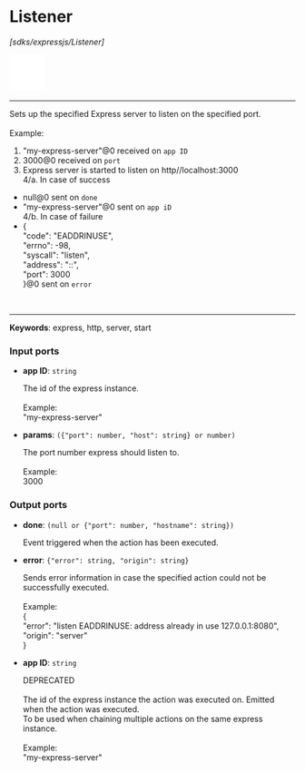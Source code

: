 # Listener

_[sdks/expressjs/Listener]_

![icon](</assets/icons/47baa0d3-adcc-4071-8ab3-768676771342.png>)

---

Sets up the specified Express server to listen on the specified port.<br>
<br>
Example:<br>
1. "my-express-server"@0 received on `app ID`<br>
2. 3000@0 received on `port`<br>
3. Express server is started to listen on http//localhost:3000<br>
4/a. In case of success<br>
-  null@0 sent on `done`<br>
- "my-express-server"@0 sent on `app iD`<br>
4/b. In case of failure<br>
-  {<br>
  "code": "EADDRINUSE",<br>
  "errno": -98,<br>
  "syscall": "listen",<br>
  "address": "::",<br>
  "port": 3000<br>
}@0 sent on `error`<br>
<br>

---

__Keywords__: express, http, server, start

### Input ports

* __app ID__: ` string `

    The id of the express instance.<br>
    <br>
    Example: <br>
    "my-express-server"<br>


* __params__: ` ({"port": number, "host": string} or number) `

    The port number express should listen to.<br>
    <br>
    Example: <br>
    3000<br>

### Output ports

* __done__: ` (null or {"port": number, "hostname": string}) `

    Event triggered when the action has been executed.<br>


* __error__: ` {"error": string, "origin": string} `

    Sends error information in case the specified action could not be successfully executed.<br>
    <br>
    Example:<br>
    {<br>
      "error": "listen EADDRINUSE: address already in use 127.0.0.1:8080",<br>
      "origin": "server"<br>
    }<br>


* __app ID__: ` string `

    DEPRECATED<br>
    <br>
    The id of the express instance the action was executed on. Emitted when the action was executed.<br>
    To be used when chaining multiple actions on the same express instance.<br>
    <br>
    Example: <br>
    "my-express-server"<br>

